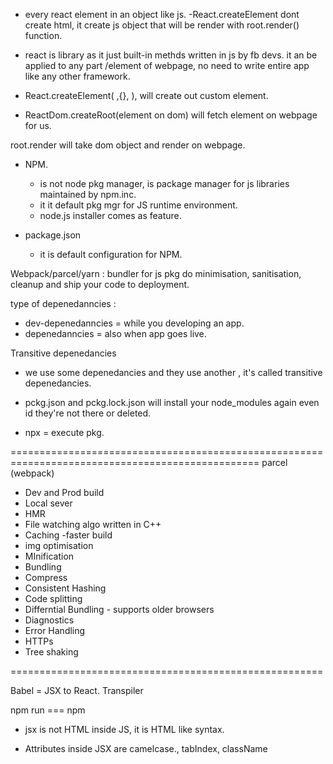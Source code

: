 - every react element in an object like js.
-React.createElement dont create html, it create js object that will be render with root.render() function.

- react is library as it just built-in methds written in js by fb devs. it an be applied to any part /element of webpage, no need to write entire app like any other framework.

- React.createElement( ,{}, ), will create out custom element.
- ReactDom.createRoot(element on dom) will fetch element on webpage for us.

root.render will take dom object and render on webpage.

- NPM.
    -  is not node pkg manager, is package manager for js libraries maintained by npm.inc.
	- it it default pkg mgr for JS runtime environment.
	- node.js installer comes as feature.
	
	
- package.json
   - it is default configuration for NPM.
   
 Webpack/parcel/yarn :
  bundler for js pkg do minimisation, sanitisation, cleanup and ship your code to deployment.
  
type of depenedanncies :

 - dev-depenedanncies = while you developing an app.
 - depenedanncies = also when app goes live.
 
 Transitive depenedancies
   - we use some depenedancies and they use another , it's called transitive depenedancies.
   
   
 - pckg.json and pckg.lock.json will install your node_modules again even id they're not there or deleted.
 
 - npx = execute pkg.
 
=================================================================================================
parcel (webpack)

- Dev and Prod build
- Local sever
- HMR
- File watching algo written in C++
- Caching -faster build
- img optimisation
- MInification
- Bundling
- Compress
- Consistent Hashing
- Code splitting
- Differntial Bundling - supports older browsers
- Diagnostics
- Error Handling
- HTTPs
- Tree shaking

======================================================


Babel = JSX to React.
   Transpiler

npm run === npm

- jsx is not HTML inside JS, it is HTML like syntax.


- Attributes inside JSX are camelcase.,  tabIndex, className
